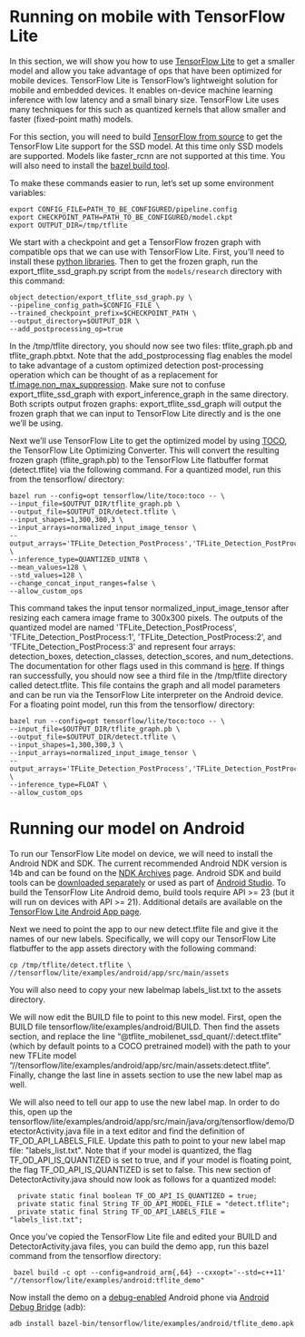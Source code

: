 # Running on mobile with TensorFlow Lite

In this section, we will show you how to use [TensorFlow
Lite](https://www.tensorflow.org/mobile/tflite/) to get a smaller model and
allow you take advantage of ops that have been optimized for mobile devices.
TensorFlow Lite is TensorFlow’s lightweight solution for mobile and embedded
devices. It enables on-device machine learning inference with low latency and a
small binary size. TensorFlow Lite uses many techniques for this such as
quantized kernels that allow smaller and faster (fixed-point math) models.

For this section, you will need to build [TensorFlow from
source](https://www.tensorflow.org/install/install_sources) to get the
TensorFlow Lite support for the SSD model. At this time only SSD models are supported.
Models like faster_rcnn are not supported at this time. You will also need to install the
[bazel build
tool](https://github.com/tensorflow/tensorflow/tree/master/tensorflow/examples/android#bazel).

To make these commands easier to run, let’s set up some environment variables:

```shell
export CONFIG_FILE=PATH_TO_BE_CONFIGURED/pipeline.config
export CHECKPOINT_PATH=PATH_TO_BE_CONFIGURED/model.ckpt
export OUTPUT_DIR=/tmp/tflite
```

We start with a checkpoint and get a TensorFlow frozen graph with compatible ops
that we can use with TensorFlow Lite. First, you’ll need to install these
[python
libraries](https://github.com/tensorflow/models/blob/master/research/object_detection/g3doc/installation.md).
Then to get the frozen graph, run the export_tflite_ssd_graph.py script from the
`models/research` directory with this command:

```shell
object_detection/export_tflite_ssd_graph.py \
--pipeline_config_path=$CONFIG_FILE \
--trained_checkpoint_prefix=$CHECKPOINT_PATH \
--output_directory=$OUTPUT_DIR \
--add_postprocessing_op=true
```

In the /tmp/tflite directory, you should now see two files: tflite_graph.pb and
tflite_graph.pbtxt. Note that the add_postprocessing flag enables the model to
take advantage of a custom optimized detection post-processing operation which
can be thought of as a replacement for
[tf.image.non_max_suppression](https://www.tensorflow.org/api_docs/python/tf/image/non_max_suppression).
Make sure not to confuse export_tflite_ssd_graph with export_inference_graph in
the same directory. Both scripts output frozen graphs: export_tflite_ssd_graph
will output the frozen graph that we can input to TensorFlow Lite directly and
is the one we’ll be using.

Next we’ll use TensorFlow Lite to get the optimized model by using
[TOCO](https://github.com/tensorflow/tensorflow/tree/master/tensorflow/lite/toco),
the TensorFlow Lite Optimizing Converter. This will convert the resulting frozen
graph (tflite_graph.pb) to the TensorFlow Lite flatbuffer format (detect.tflite)
via the following command. For a quantized model, run this from the tensorflow/
directory:

```shell
bazel run --config=opt tensorflow/lite/toco:toco -- \
--input_file=$OUTPUT_DIR/tflite_graph.pb \
--output_file=$OUTPUT_DIR/detect.tflite \
--input_shapes=1,300,300,3 \
--input_arrays=normalized_input_image_tensor \
--output_arrays='TFLite_Detection_PostProcess','TFLite_Detection_PostProcess:1','TFLite_Detection_PostProcess:2','TFLite_Detection_PostProcess:3' \
--inference_type=QUANTIZED_UINT8 \
--mean_values=128 \
--std_values=128 \
--change_concat_input_ranges=false \
--allow_custom_ops
```

This command takes the input tensor normalized_input_image_tensor after resizing
each camera image frame to 300x300 pixels. The outputs of the quantized model
are named 'TFLite_Detection_PostProcess', 'TFLite_Detection_PostProcess:1',
'TFLite_Detection_PostProcess:2', and 'TFLite_Detection_PostProcess:3' and
represent four arrays: detection_boxes, detection_classes, detection_scores, and
num_detections. The documentation for other flags used in this command is
[here](https://github.com/tensorflow/tensorflow/blob/master/tensorflow/lite/g3doc/convert/cmdline_reference.md).
If things ran successfully, you should now see a third file in the /tmp/tflite
directory called detect.tflite. This file contains the graph and all model
parameters and can be run via the TensorFlow Lite interpreter on the Android
device. For a floating point model, run this from the tensorflow/ directory:

```shell
bazel run --config=opt tensorflow/lite/toco:toco -- \
--input_file=$OUTPUT_DIR/tflite_graph.pb \
--output_file=$OUTPUT_DIR/detect.tflite \
--input_shapes=1,300,300,3 \
--input_arrays=normalized_input_image_tensor \
--output_arrays='TFLite_Detection_PostProcess','TFLite_Detection_PostProcess:1','TFLite_Detection_PostProcess:2','TFLite_Detection_PostProcess:3'  \
--inference_type=FLOAT \
--allow_custom_ops
```

# Running our model on Android

To run our TensorFlow Lite model on device, we will need to install the Android
NDK and SDK. The current recommended Android NDK version is 14b and can be found
on the [NDK
Archives](https://developer.android.com/ndk/downloads/older_releases.html#ndk-14b-downloads)
page. Android SDK and build tools can be [downloaded
separately](https://developer.android.com/tools/revisions/build-tools.html) or
used as part of [Android
Studio](https://developer.android.com/studio/index.html). To build the
TensorFlow Lite Android demo, build tools require API >= 23 (but it will run on
devices with API >= 21). Additional details are available on the [TensorFlow
Lite Android App
page](https://github.com/tensorflow/tensorflow/tree/master/tensorflow/lite/java/demo/README.md).

Next we need to point the app to our new detect.tflite file and give it the
names of our new labels. Specifically, we will copy our TensorFlow Lite
flatbuffer to the app assets directory with the following command:

```shell
cp /tmp/tflite/detect.tflite \
//tensorflow/lite/examples/android/app/src/main/assets
```

You will also need to copy your new labelmap labels_list.txt to the assets
directory.

We will now edit the BUILD file to point to this new model. First, open the
BUILD file tensorflow/lite/examples/android/BUILD. Then find the assets
section, and replace the line “@tflite_mobilenet_ssd_quant//:detect.tflite”
(which by default points to a COCO pretrained model) with the path to your new
TFLite model
“//tensorflow/lite/examples/android/app/src/main/assets:detect.tflite”.
Finally, change the last line in assets section to use the new label map as
well.

We will also need to tell our app to use the new label map. In order to do this,
open up the
tensorflow/lite/examples/android/app/src/main/java/org/tensorflow/demo/DetectorActivity.java
file in a text editor and find the definition of TF_OD_API_LABELS_FILE. Update
this path to point to your new label map file:
"labels_list.txt". Note that if your model is quantized,
the flag TF_OD_API_IS_QUANTIZED is set to true, and if your model is floating
point, the flag TF_OD_API_IS_QUANTIZED is set to false. This new section of
DetectorActivity.java should now look as follows for a quantized model:

```shell
  private static final boolean TF_OD_API_IS_QUANTIZED = true;
  private static final String TF_OD_API_MODEL_FILE = "detect.tflite";
  private static final String TF_OD_API_LABELS_FILE = "labels_list.txt";
```

Once you’ve copied the TensorFlow Lite file and edited your BUILD and
DetectorActivity.java files, you can build the demo app, run this bazel command
from the tensorflow directory:

```shell
 bazel build -c opt --config=android_arm{,64} --cxxopt='--std=c++11'
"//tensorflow/lite/examples/android:tflite_demo"
```

Now install the demo on a
[debug-enabled](https://github.com/tensorflow/tensorflow/tree/master/tensorflow/examples/android#install)
Android phone via [Android Debug
Bridge](https://developer.android.com/studio/command-line/adb) (adb):

```shell
adb install bazel-bin/tensorflow/lite/examples/android/tflite_demo.apk
```
